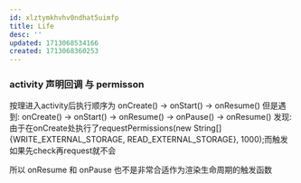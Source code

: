 ```yaml
---
id: xlztymkhvhv0ndhat5uimfp
title: Life
desc: ''
updated: 1713068534166
created: 1713068360253
---
```


### activity 声明回调 与 permisson
按理进入activity后执行顺序为 onCreate() -> onStart() -> onResume() 
但是遇到: onCreate() -> onStart() -> onResume() -> onPause() -> onResume()
发现: 由于在onCreate处执行了requestPermissions(new String[]{WRITE_EXTERNAL_STORAGE, READ_EXTERNAL_STORAGE}, 1000);而触发
如果先check再request就不会

所以 onResume 和 onPause 也不是非常合适作为渲染生命周期的触发函数